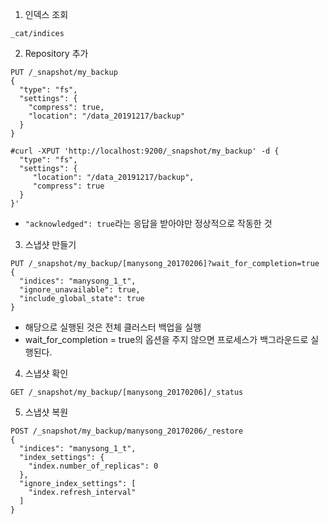 
1. 인덱스 조회
```
_cat/indices
```


2. Repository 추가
```
PUT /_snapshot/my_backup
{
  "type": "fs",
  "settings": {
    "compress": true,
    "location": "/data_20191217/backup"
  }
}

#curl -XPUT 'http://localhost:9200/_snapshot/my_backup' -d {
  "type": "fs",
  "settings": {
     "location": "/data_20191217/backup",
     "compress": true
  }
}'
```
* ```"acknowledged": true```라는 응답을 받아야만 정상적으로 작동한 것


3. 스냅샷 만들기
```
PUT /_snapshot/my_backup/[manysong_20170206]?wait_for_completion=true
{
  "indices": "manysong_1_t",
  "ignore_unavailable": true,
  "include_global_state": true
}
```
* 해당으로 실행된 것은 전체 클러스터 백업을 실행
* wait_for_completion = true의 옵션을 주지 않으면 프로세스가 백그라운드로 실행된다.


4. 스냅샷 확인
```
GET /_snapshot/my_backup/[manysong_20170206]/_status
```

5. 스냅샷 복원
```
POST /_snapshot/my_backup/manysong_20170206/_restore
{
  "indices": "manysong_1_t",
  "index_settings": {
    "index.number_of_replicas": 0
  },
  "ignore_index_settings": [
    "index.refresh_interval"
  ]
}
```
